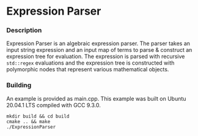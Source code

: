 # Expression Parser



### Description
Expression Parser is an algebraic expression parser. The parser takes an input string expression and an input map of terms to parse & construct an expression tree for evaluation. The expression is parsed with recursive `std::regex` evaluations and the expression tree is constructed with polymorphic nodes that represent various mathematical objects.



### Building
An example is provided as main.cpp. This example was built on Ubuntu 20.04.1 LTS compiled with GCC 9.3.0.
```
mkdir build && cd build
cmake .. && make
./ExpressionParser
```
